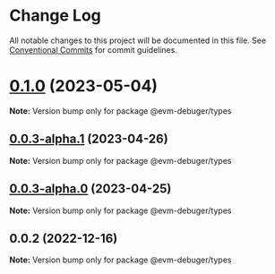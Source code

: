 # Change Log

All notable changes to this project will be documented in this file.
See [Conventional Commits](https://conventionalcommits.org) for commit guidelines.

# [0.1.0](https://github.com/rumblefishdev/evm-debuger/compare/@evm-debuger/types@0.0.3-alpha.1...@evm-debuger/types@0.1.0) (2023-05-04)

**Note:** Version bump only for package @evm-debuger/types

## [0.0.3-alpha.1](https://github.com/rumblefishdev/evm-debuger/compare/@evm-debuger/types@0.0.3-alpha.0...@evm-debuger/types@0.0.3-alpha.1) (2023-04-26)

**Note:** Version bump only for package @evm-debuger/types

## [0.0.3-alpha.0](https://github.com/rumblefishdev/evm-debuger/compare/@evm-debuger/types@0.0.2...@evm-debuger/types@0.0.3-alpha.0) (2023-04-25)

**Note:** Version bump only for package @evm-debuger/types

## 0.0.2 (2022-12-16)

**Note:** Version bump only for package @evm-debuger/types
